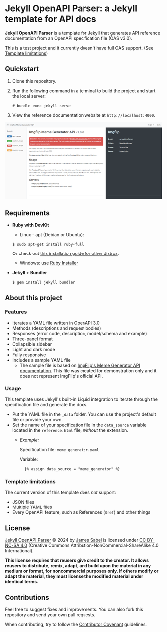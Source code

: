 # Jekyll OpenAPI Parser: a Jekyll template for API docs

**Jekyll OpenAPI Parser** is a template for Jekyll that generates API reference documentation from an OpenAPI specification file (OAS v3.0).

This is a test project and it currently doesn't have full OAS support. (See [Template limitations](#template-limitations))

## Quickstart

1. Clone this repository.

1. Run the following command in a terminal to build the project and start the local server:

    ```
    # bundle exec jekyll serve
    ```

1. View the reference documentation website at `http://localhost:4000`.

![Screenshot of generated documentation](assets/img/generated-website-preview.png "Screenshot of generated documentation")

## Requirements

* **Ruby with DevKit**
    * Linux - apt (Debian or Ubuntu):
    ```
    $ sudo apt-get install ruby-full
    ```
    Or check out [this installation guide for other distros](https://www.ruby-lang.org/en/documentation/installation/).

    * Windows: use [Ruby Installer](https://rubyinstaller.org/)
* **Jekyll + Bundler**
    ```
    $ gem install jekyll bundler
    ```

## About this project

### Features

* Iterates a YAML file written in OpenAPI 3.0
* Methods (descriptions and request bodies)
* Responses (error code, description, model/schema and example)
* Three-panel format
* Collapsible sidebar
* Light and dark mode
* Fully responsive
* Includes a sample YAML file
    * The sample file is based on [ImgFlip's Meme Generator API documentation](https://imgflip.com/api). This file was created for demonstration only and it does not represent ImgFlip's official API.

### Usage

This template uses Jekyll's built-in Liquid integration to iterate through the specification file and generate the docs.

* Put the YAML file in the `_data` folder. You can use the project's default file or provide your own.
* Set the name of your specification file in the `data_source` variable located in the `reference.html` file, *without* the extension.
    * *Example:*

        Specification file: `meme_generator.yaml`

        Variable:
    
            {% assign data_source = "meme_generator" %}

### Template limitations

The current version of this template does *not* support:

* JSON files
* Multiple YAML files
* Every OpenAPI feature, such as References (`$ref`) and other things

## License

[Jekyll OpenAPI Parser](https://github.com/james-sabel/jekyll-openapi-parser) © 2024 by [James Sabel](https://github.com/james-sabel) is licensed under [CC BY-NC-SA 4.0](https://creativecommons.org/licenses/by-nc-sa/4.0/?ref=chooser-v1) (Creative Commons Attribution-NonCommercial-ShareAlike 4.0 International).

**This license requires that reusers give credit to the creator. It allows reusers to distribute, remix, adapt, and build upon the material in any medium or format, for noncommercial purposes only. If others modify or adapt the material, they must license the modified material under identical terms.**

## Contributions

Feel free to suggest fixes and improvements. You can also fork this repository and send your own pull requests.

When contributing, try to follow the [Contributor Covenant](https://www.contributor-covenant.org/) guidelines.